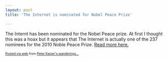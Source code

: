 ```yaml
---
layout: post
title: 'The Internet is nominated for Nobel Peace Prize'

---
```


<div class='posterous_autopost'><div class="posterous_bookmarklet_entry"> The Internt has been nominated for the Nobel Peace prize.  At first I thought this was a hoax but it appears that The Internet is actually one of the 237 nominees for the 2010 Noble Peace Prize.  <a href="http://www.computerworld.com/s/article/9169458/The_Internet_is_nominated_for_Nobel_Peace_Prize">Read more here.</a> <p></p></div>      <p style="font-size: 10px;">  <a href="http://posterous.com">Posted via web</a>   from <a href="http://random.peterkaizer.com/the-internet-is-nominated-for-nobel-peace-pri">Peter Kaizer's wanderings...</a>  </p>  </div>
